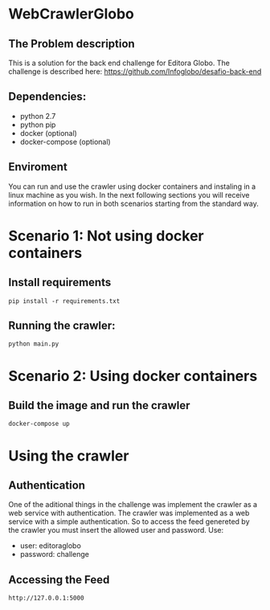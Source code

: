 # WebCrawlerGlobo

## The Problem description
This is a solution for the back end challenge for Editora Globo. 
The challenge is described here: https://github.com/Infoglobo/desafio-back-end

## Dependencies: 
- python 2.7
- python pip
- docker (optional)
- docker-compose (optional)

## Enviroment
You can run and use the crawler using docker containers and instaling in a linux machine as you wish. In the next 
following sections you will receive information on how to run in both scenarios starting from the standard way.  

# Scenario 1: Not using docker containers

## Install requirements
```
pip install -r requirements.txt
```

## Running the crawler:
```
python main.py
```

# Scenario 2: Using docker containers

## Build the image and run the crawler
```
docker-compose up 
```

# Using the crawler

## Authentication
One of the aditional things in the challenge was implement the crawler as a web service with authentication.
The crawler was implemented as a web service with a simple authentication. So to access the feed genereted by the 
crawler you must insert the allowed user and password. 
Use:
- user: editoraglobo
- password: challenge

## Accessing the Feed
```
http://127.0.0.1:5000
```
